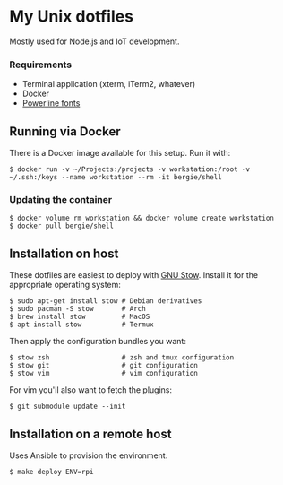 My Unix dotfiles
================

Mostly used for Node.js and IoT development.

### Requirements

* Terminal application (xterm, iTerm2, whatever)
* Docker
* [Powerline fonts](https://github.com/powerline/fonts)

## Running via Docker

There is a Docker image available for this setup. Run it with:

```shell
$ docker run -v ~/Projects:/projects -v workstation:/root -v ~/.ssh:/keys --name workstation --rm -it bergie/shell
```

### Updating the container

```shell
$ docker volume rm workstation && docker volume create workstation
$ docker pull bergie/shell
```

## Installation on host

These dotfiles are easiest to deploy with [GNU Stow](https://www.gnu.org/software/stow/). Install it for the appropriate operating system:

```term
$ sudo apt-get install stow # Debian derivatives
$ sudo pacman -S stow       # Arch
$ brew install stow         # MacOS
$ apt install stow          # Termux
```

Then apply the configuration bundles you want:

```term
$ stow zsh                  # zsh and tmux configuration
$ stow git                  # git configuration
$ stow vim                  # vim configuration
```

For vim you'll also want to fetch the plugins:

```term
$ git submodule update --init
```

## Installation on a remote host

Uses Ansible to provision the environment.

```bash
$ make deploy ENV=rpi
```
